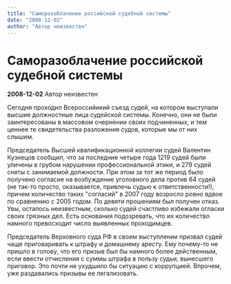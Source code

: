 ```yaml
---
title: "Саморазоблачение российской судебной системы"
date: "2008-12-02"
author: "Автор неизвестен"
---
```


# Саморазоблачение российской судебной системы

**2008-12-02** Автор неизвестен

Сегодня проходил Всероссийикий съезд судей, на котором выступали высшие должностные лица судейской системы. Конечно, они не были заинтересованы в массовом очернении своих подчиненных, и тем ценнее те свидетельства разложения судов, которые мы от них слышим.

Председатель Высшей квалификационной коллегии судей Валентин Кузнецов сообщил, что за последние четыре года 1219 судей были уличены в грубом нарушении профессиональной этики, и 279 судей сняты с занимаемой должности. При этом за тот же период было получено согласие на возбуждение уголовного дела против 64 судей (не так-то просто, оказывается, привлечь судью к ответственности!), причем количество таких "согласий" в 2007 году возросло ровно вдвое по сравнению с 2005 годом. По девяти прошениям был получен отказ. Увы, осталось неизвестным, сколько судей счастливо избежали огласки своих грязных дел. Есть основания подозревать, что их количество намного превосходит число выявленных проходимцев.

Председатель Верховного суда РФ в своем выступлении призвал судей чаще приговаривать к штрафу и домашнему аресту. Ему почему-то не пришло в голову, что его призыв был бы намного более действенным, если ввести отчисления с суммы штрафа в пользу судьи, вынесшего приговор. Это почти не ухудшило бы ситуацию с коррупцией. Впрочем, уже раздавались призывы ее легализовать.